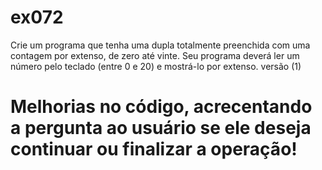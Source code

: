 # ex072
 Crie um programa que tenha uma dupla totalmente preenchida com uma contagem por extenso, de zero até vinte.  Seu programa deverá ler um número pelo teclado (entre 0 e 20) e mostrá-lo por extenso. versão (1)
# Melhorias no código, acrecentando a pergunta ao usuário se ele deseja continuar ou finalizar a operação!
